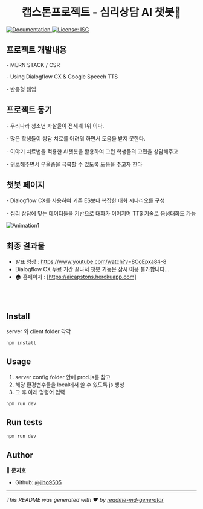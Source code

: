 
<h1 align="center"> 캡스톤프로젝트 - 심리상담 AI 챗봇👋</h1>
<p>
  <a href="https://github.com/jiho9505/project#README" target="_blank">
    <img alt="Documentation" src="https://img.shields.io/badge/documentation-yes-brightgreen.svg" />
  </a>
  <a href="#" target="_blank">
    <img alt="License: ISC" src="https://img.shields.io/badge/License-ISC-yellow.svg" />
  </a>
</p>

## 프로젝트 개발내용
<p>- MERN STACK / CSR</p> 
<p>- Using Dialogflow CX & Google Speech TTS</p>
<p>- 반응형 웹앱<p>

## 프로젝트 동기
<p>- 우리나라 청소년 자살율이 전세계 1위 이다.</p>
<p>- 많은 학생들이 상담 치료를 어려워 하면서 도움을 받지 못한다.<p>
<p>- 이야기 치료법을 적용한 AI챗봇을 활용하여 그런 학생들의 고민을 상담해주고<p>
<p>- 위로해주면서 우울증을 극복할 수 있도록 도움을 주고자 한다<p>

## 챗봇 페이지 
<p>- Dialogflow CX를 사용하여 기존 ES보다 복잡한 대화 시나리오를 구성</p>
<p>- 심리 상담에 맞는 데이터들을 기반으로 대화가 이어지며 TTS 기술로 음성대화도 가능</p>

![Animation1](https://user-images.githubusercontent.com/50862052/131800442-222ffa9b-6ec1-4771-9f57-0ed434b9a942.gif)


## 최종 결과물 
 - 발표 영상 : https://www.youtube.com/watch?v=8CoEpxa84-8
 - Dialogflow CX 무료 기간 끝나서 챗봇 기능은 잠시 이용 불가합니다...  
 - 🏠 홈페이지 : [https://aicapstons.herokuapp.com] 


<br><br/>
## Install
server 와 client folder 각각
```sh
npm install
```

## Usage
1. server config folder 안에 prod.js를 참고
2. 해당 환경변수들을 local에서 쓸 수 있도록 js 생성
3. 그 후 아래 명령어 입력
```sh
npm run dev
```

## Run tests

```sh
npm run dev
```

## Author

👤 **문지호**

* Github: [@jiho9505](https://github.com/jiho9505)


***
_This README was generated with ❤️ by [readme-md-generator](https://github.com/kefranabg/readme-md-generator)_
